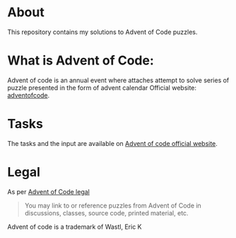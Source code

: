 # About
This repository contains my solutions to Advent of Code puzzles.

# What is Advent of Code:
Advent of code is an annual event where attaches attempt to solve series of puzzle presented in the form of advent calendar
Official website: [adventofcode](https://adventofcode.com/about).

# Tasks
The tasks and the input are available on [Advent of code official website](https://adventofcode.com/).

# Legal
As per [Advent of Code legal](https://adventofcode.com/2024/about#legal)
> You may link to or reference puzzles from Advent of Code in discussions, classes, source code, printed material, etc.

Advent of code is a trademark of Wastl, Eric K
